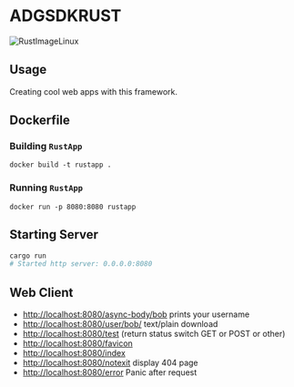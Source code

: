 
# ADGSDKRUST
![RustImageLinux](https://www.seekpng.com/png/small/872-8722540_images-rust-love-tux-rust-language-logo.png)

## Usage
Creating cool web apps with this framework.

## Dockerfile

### Building `RustApp`

```
docker build -t rustapp .
```

### Running `RustApp`
```
docker run -p 8080:8080 rustapp 
```

## Starting Server

```bash
cargo run
# Started http server: 0.0.0.0:8080
```

## Web Client

- [http://localhost:8080/async-body/bob](http://localhost:8080/async-body/<username>) prints your username
- [http://localhost:8080/user/bob/](http://localhost:8080/user/<username>) text/plain download
- [http://localhost:8080/test](http://localhost:8080/test) (return status switch GET or POST or other)
- [http://localhost:8080/favicon](http://localhost:8080/favicon)
- [http://localhost:8080/index](http://localhost:8080/static/index.html)
- [http://localhost:8080/notexit](http://localhost:8080/static/404.html) display 404 page
- [http://localhost:8080/error](http://localhost:8080/error) Panic after request
